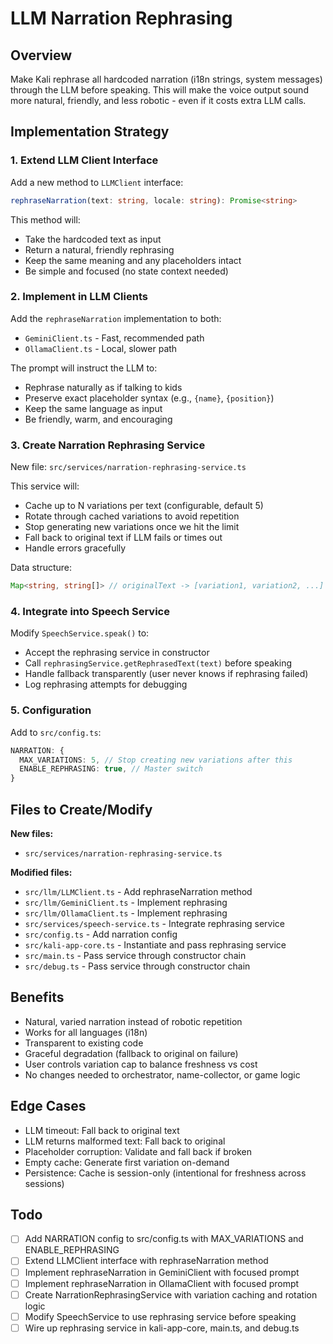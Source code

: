 # LLM Narration Rephrasing

## Overview
Make Kali rephrase all hardcoded narration (i18n strings, system messages) through the LLM before speaking. This will make the voice output sound more natural, friendly, and less robotic - even if it costs extra LLM calls.

## Implementation Strategy

### 1. Extend LLM Client Interface
Add a new method to `LLMClient` interface:
```typescript
rephraseNarration(text: string, locale: string): Promise<string>
```

This method will:
- Take the hardcoded text as input
- Return a natural, friendly rephrasing
- Keep the same meaning and any placeholders intact
- Be simple and focused (no state context needed)

### 2. Implement in LLM Clients
Add the `rephraseNarration` implementation to both:
- `GeminiClient.ts` - Fast, recommended path
- `OllamaClient.ts` - Local, slower path

The prompt will instruct the LLM to:
- Rephrase naturally as if talking to kids
- Preserve exact placeholder syntax (e.g., `{name}`, `{position}`)
- Keep the same language as input
- Be friendly, warm, and encouraging

### 3. Create Narration Rephrasing Service
New file: `src/services/narration-rephrasing-service.ts`

This service will:
- Cache up to N variations per text (configurable, default 5)
- Rotate through cached variations to avoid repetition
- Stop generating new variations once we hit the limit
- Fall back to original text if LLM fails or times out
- Handle errors gracefully

Data structure:
```typescript
Map<string, string[]> // originalText -> [variation1, variation2, ...]
```

### 4. Integrate into Speech Service
Modify `SpeechService.speak()` to:
- Accept the rephrasing service in constructor
- Call `rephrasingService.getRephrasedText(text)` before speaking
- Handle fallback transparently (user never knows if rephrasing failed)
- Log rephrasing attempts for debugging

### 5. Configuration
Add to `src/config.ts`:
```typescript
NARRATION: {
  MAX_VARIATIONS: 5, // Stop creating new variations after this
  ENABLE_REPHRASING: true, // Master switch
}
```

## Files to Create/Modify

**New files:**
- `src/services/narration-rephrasing-service.ts`

**Modified files:**
- `src/llm/LLMClient.ts` - Add rephraseNarration method
- `src/llm/GeminiClient.ts` - Implement rephrasing
- `src/llm/OllamaClient.ts` - Implement rephrasing
- `src/services/speech-service.ts` - Integrate rephrasing service
- `src/config.ts` - Add narration config
- `src/kali-app-core.ts` - Instantiate and pass rephrasing service
- `src/main.ts` - Pass service through constructor chain
- `src/debug.ts` - Pass service through constructor chain

## Benefits
- Natural, varied narration instead of robotic repetition
- Works for all languages (i18n)
- Transparent to existing code
- Graceful degradation (fallback to original on failure)
- User controls variation cap to balance freshness vs cost
- No changes needed to orchestrator, name-collector, or game logic

## Edge Cases
- LLM timeout: Fall back to original text
- LLM returns malformed text: Fall back to original
- Placeholder corruption: Validate and fall back if broken
- Empty cache: Generate first variation on-demand
- Persistence: Cache is session-only (intentional for freshness across sessions)

## Todo

- [ ] Add NARRATION config to src/config.ts with MAX_VARIATIONS and ENABLE_REPHRASING
- [ ] Extend LLMClient interface with rephraseNarration method
- [ ] Implement rephraseNarration in GeminiClient with focused prompt
- [ ] Implement rephraseNarration in OllamaClient with focused prompt
- [ ] Create NarrationRephrasingService with variation caching and rotation logic
- [ ] Modify SpeechService to use rephrasing service before speaking
- [ ] Wire up rephrasing service in kali-app-core, main.ts, and debug.ts
